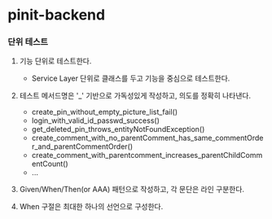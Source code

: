 # pinit-backend

### 단위 테스트
1. 기능 단위로 테스트한다.
    - Service Layer 단위로 클래스를 두고 기능을 중심으로 테스트한다.
2. 테스트 메서드명은 '_' 기반으로 가독성있게 작성하고, 의도를 정확히 나타낸다.
    - create_pin_without_empty_picture_list_fail()
    - login_with_valid_id_passwd_success()
    - get_deleted_pin_throws_entityNotFoundException()
    - create_comment_with_no_parentComment_has_same_commentOrder_and_parentCommentOrder()
    - create_comment_with_parentcomment_increases_parentChildCommentCount()
    - ...
  
3. Given/When/Then(or AAA) 패턴으로 작성하고, 각 문단은 라인 구분한다.
4. When 구절은 최대한 하나의 선언으로 구성한다.
